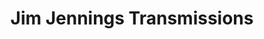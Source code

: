 ---
title: "Jim Jennings Transmissions"
url: /essex/jim-jennings-transmissions/
shop: car repair
---